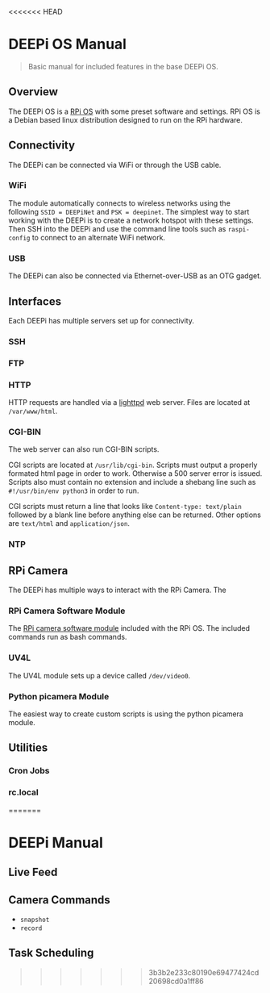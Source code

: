 <<<<<<< HEAD
# DEEPi OS Manual #
> Basic manual for included features in the base DEEPi OS.

## Overview ##

The DEEPi OS is a [RPi OS]() with some preset software and
settings. RPi OS is a Debian based linux distribution designed to run
on the RPi hardware.

## Connectivity ##

The DEEPi can be connected via WiFi or through the USB cable.

### WiFi ###

The module automatically connects to wireless networks using the
following `SSID = DEEPiNet` and `PSK = deepinet`. The simplest way to
start working with the DEEPi is to create a network hotspot with these
settings. Then SSH into the DEEPi and use the command line tools such
as `raspi-config` to connect to an alternate WiFi network.

### USB ###

The DEEPi can also be connected via Ethernet-over-USB as an OTG gadget.

## Interfaces ##

Each DEEPi has multiple servers set up for connectivity. 

### SSH ###

### FTP ###

### HTTP ###

HTTP requests are handled via a [lighttpd]() web server. Files are located at
`/var/www/html`.

### CGI-BIN ###

The web server can also run CGI-BIN scripts. 

CGI scripts are located at `/usr/lib/cgi-bin`. Scripts must output a
properly formated html page in order to work. Otherwise a 500 server
error is issued. Scripts also must contain no extension and include a shebang
line such as `#!/usr/bin/env python3` in order to run.

CGI scripts must return a line that looks like `Content-type:
text/plain` followed by a blank line before anything else can be
returned. Other options are `text/html` and `application/json`.

### NTP ###

## RPi Camera ##

The DEEPi has multiple ways to interact with the RPi Camera. The 

### RPi Camera Software Module ###

The [RPi camera software
module](https://www.raspberrypi.org/documentation/raspbian/applications/camera.md)
included with the RPi OS. The included commands run as bash commands.

### UV4L ###

The UV4L module sets up a device called `/dev/video0`. 

### Python picamera Module ###

The easiest way to create custom scripts is using the python picamera 
module. 

## Utilities ##

### Cron Jobs ###

### rc.local ###

<!-- TODO: investigate if cron is a better option for this -->
=======
# DEEPi Manual #

## Live Feed ##

## Camera Commands ##

  * `snapshot`
  * `record`

## Task Scheduling ##

>>>>>>> 3b3b2e233c80190e69477424cd20698cd0a1ff86
